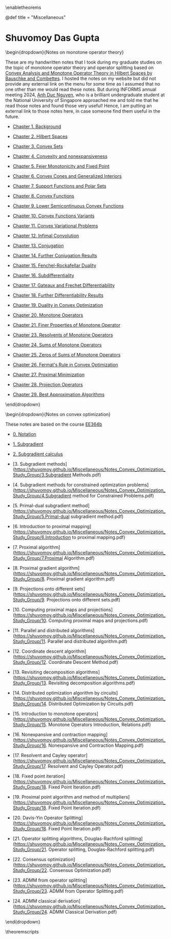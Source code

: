 \enabletheorems

@def title = "Miscellaneous"

# Shuvomoy Das Gupta 

\begin{dropdown}{Notes on monotone operator theory}

These are my handwritten notes that I took during my graduate studies on the topic of monotone operator theory and operator splitting based on [Convex Analysis and Monotone Operator Theory in Hilbert Spaces by  Bauschke and Combettes](https://link.springer.com/book/10.1007/978-1-4419-9467-7). I hosted the notes on my website but did not provide any external link on the menu for some time as I assumed that no one other than me would read these notes. But during INFORMS annual meeting 2024, [Anh Duc Nguyen](https://www.informs.org/Recognizing-Excellence/Award-Recipients/Anh-Duc-Nguyen), who is a brilliant undergraduate student at the National University of Singapore approached me and told me that he read those notes and found those very useful!  Hence, I am putting an external link to those notes here, in case someone find them useful in the future.


- [Chapter 1. Background](https://shuvomoy.github.io/Miscellaneous/Notes_Monotone_Operator_Splitting/Chapter_1._Background.pdf)

- [Chapter 2. Hilbert Spaces](https://shuvomoy.github.io/Miscellaneous/Notes_Monotone_Operator_Splitting/Chapter_2._Hilbert_Spaces.pdf)

- [Chapter 3. Convex Sets](https://shuvomoy.github.io/Miscellaneous/Notes_Monotone_Operator_Splitting/Chapter_3._Convex_Sets.pdf)

- [Chapter 4. Convexity and nonexpansiveness](https://shuvomoy.github.io/Miscellaneous/Notes_Monotone_Operator_Splitting/Chapter_4._Convexity_and_nonexpansiveness.pdf)

- [Chapter 5. Fejer Monotonicity and Fixed Point](https://shuvomoy.github.io/Miscellaneous/Notes_Monotone_Operator_Splitting/Chapter_5._Fejer_Monotonicity_and_Fixed_Point.pdf)

- [Chapter 6. Convex Cones and Generalized Interiors](https://shuvomoy.github.io/Miscellaneous/Notes_Monotone_Operator_Splitting/Chapter_6._Convex_Cones_and_Generalized_Interiors.pdf)

- [Chapter 7. Support Functions and Polar Sets](https://shuvomoy.github.io/Miscellaneous/Notes_Monotone_Operator_Splitting/Chapter_7._Support_Functions_and_Polar_Sets.pdf)

- [Chapter 8. Convex Functions](https://shuvomoy.github.io/Miscellaneous/Notes_Monotone_Operator_Splitting/Chapter_8._Convex_Functions.pdf)

- [Chapter 9. Lower Semicontinuous Convex Functions](https://shuvomoy.github.io/Miscellaneous/Notes_Monotone_Operator_Splitting/Chapter_9._Lower_Semicontinuous_Convex_Functions.pdf)

- [Chapter 10. Convex Functions Variants](https://shuvomoy.github.io/Miscellaneous/Notes_Monotone_Operator_Splitting/Chapter_10._Convex_Functions_Variants.pdf)

- [Chapter 11. Convex Variational Problems](https://shuvomoy.github.io/Miscellaneous/Notes_Monotone_Operator_Splitting/Chapter_11._Convex_Variational_Problems.pdf)

- [Chapter 12. Infimal Convolution](https://shuvomoy.github.io/Miscellaneous/Notes_Monotone_Operator_Splitting/Chapter_12._Infimal_Convolution.pdf)

- [Chapter 13. Conjugation](https://shuvomoy.github.io/Miscellaneous/Notes_Monotone_Operator_Splitting/Chapter_13._Conjugation.pdf)

- [Chapter 14. Further Conjugation Results](https://shuvomoy.github.io/Miscellaneous/Notes_Monotone_Operator_Splitting/Chapter_14._Further_Conjugation_Results.pdf)

- [Chapter 15. Fenchel-Rockafellar Duality](https://shuvomoy.github.io/Miscellaneous/Notes_Monotone_Operator_Splitting/Chapter_15._Fenchel-Rockafellar_Duality.pdf)

- [Chapter 16. Subdifferentiality](https://shuvomoy.github.io/Miscellaneous/Notes_Monotone_Operator_Splitting/Chapter_16._Subdifferentiality.pdf)

- [Chapter 17. Gateaux and Frechet Differentiability](https://shuvomoy.github.io/Miscellaneous/Notes_Monotone_Operator_Splitting/Chapter_17._Gateaux_and_Frechet_Differentiability.pdf)

- [Chapter 18. Further Differentiability Results](https://shuvomoy.github.io/Miscellaneous/Notes_Monotone_Operator_Splitting/Chapter_18._Further_Differentiability_Results.pdf)

- [Chapter 19. Duality in Convex Optimization](https://shuvomoy.github.io/Miscellaneous/Notes_Monotone_Operator_Splitting/Chapter_19._Duality_in_Convex_Optimization.pdf)

- [Chapter 20. Monotone Operators](https://shuvomoy.github.io/Miscellaneous/Notes_Monotone_Operator_Splitting/Chapter_20._Monotone_Operators.pdf)

- [Chapter 21. Finer Properties of Monotone Operator](https://shuvomoy.github.io/Miscellaneous/Notes_Monotone_Operator_Splitting/Chapter_21._Finer_Properties_of_Monotone_Operator.pdf)

- [Chapter 23. Resolvents of Monotone Operators](https://shuvomoy.github.io/Miscellaneous/Notes_Monotone_Operator_Splitting/Chapter_23._Resolvents_of_Monotone_Operators.pdf)

- [Chapter 24. Sums of Monotone Operators](https://shuvomoy.github.io/Miscellaneous/Notes_Monotone_Operator_Splitting/Chapter_24._Sums_of_Monotone_Operators.pdf)

- [Chapter 25. Zeros of Sums of Monotone Operators](https://shuvomoy.github.io/Miscellaneous/Notes_Monotone_Operator_Splitting/Chapter_25._Zeros_of_Sums_of_Monotone_Operators.pdf)

- [Chapter 26. Fermat's Rule in Convex Optimization](https://shuvomoy.github.io/Miscellaneous/Notes_Monotone_Operator_Splitting/Chapter_26._Fermat's_Rule_in_Convex_Optimization.pdf)

- [Chapter 27. Proximal Minimization](https://shuvomoy.github.io/Miscellaneous/Notes_Monotone_Operator_Splitting/Chapter_27._Proximal_Minimization.pdf)

- [Chapter 28. Projection Operators](https://shuvomoy.github.io/Miscellaneous/Notes_Monotone_Operator_Splitting/Chapter_28._Projection_Operators.pdf)

- [Chapter 29. Best Approximation Algorithms](https://shuvomoy.github.io/Miscellaneous/Notes_Monotone_Operator_Splitting/Chapter_29._Best_Approximation_Algorithms.pdf)

\end{dropdown}



\begin{dropdown}{Notes on convex optimization}

These notes are based on the course [EE364b](https://web.stanford.edu/class/ee364b/index.html)

- [0. Notation](https://shuvomoy.github.io/Miscellaneous/Notes_Convex_Optimization_Study_Group/0_Notation.pdf)

- [1. Subgradient](https://shuvomoy.github.io/Miscellaneous/Notes_Convex_Optimization_Study_Group/1.Subgradient.pdf)

- [2. Subgradient calculus](https://shuvomoy.github.io/Miscellaneous/Notes_Convex_Optimization_Study_Group/2.Subgradient_Calculus.pdf)

- [3. Subgradient methods](https://shuvomoy.github.io/Miscellaneous/Notes_Convex_Optimization_Study_Group/3.Subgradient Methods.pdf)

- [4. Subgradient methods for constrained optimization problems](https://shuvomoy.github.io/Miscellaneous/Notes_Convex_Optimization_Study_Group/4.Subgradient method for Constrained Problems.pdf)

- [5. Primal-dual subgradient method](https://shuvomoy.github.io/Miscellaneous/Notes_Convex_Optimization_Study_Group/5.Primal-dual subgradient method.pdf)

- [6. Introduction to proximal mapping](https://shuvomoy.github.io/Miscellaneous/Notes_Convex_Optimization_Study_Group/6.Introduction to proximal mapping.pdf)

- [7. Proximal algorithm](https://shuvomoy.github.io/Miscellaneous/Notes_Convex_Optimization_Study_Group/7.Proximal Algorithm.pdf)

- [8. Proximal gradient algorithm](https://shuvomoy.github.io/Miscellaneous/Notes_Convex_Optimization_Study_Group/8. Proximal gradient algorithm.pdf)

- [9. Projections onto different sets](https://shuvomoy.github.io/Miscellaneous/Notes_Convex_Optimization_Study_Group/9. Projections onto different sets.pdf)

- [10. Computing proximal maps and projections](https://shuvomoy.github.io/Miscellaneous/Notes_Convex_Optimization_Study_Group/10. Computing proximal maps and projections.pdf)

- [11. Parallel and distributed algorithms](https://shuvomoy.github.io/Miscellaneous/Notes_Convex_Optimization_Study_Group/11. Parallel and distributed algorithm.pdf)

- [12. Coordinate descent algorithm](https://shuvomoy.github.io/Miscellaneous/Notes_Convex_Optimization_Study_Group/12. Coordinate Descent Method.pdf)

- [13. Revisiting decomposition algorithms](https://shuvomoy.github.io/Miscellaneous/Notes_Convex_Optimization_Study_Group/13. Revisiting decomposition algorithms.pdf)

- [14. Distributed optimization algorithm by circuits](https://shuvomoy.github.io/Miscellaneous/Notes_Convex_Optimization_Study_Group/14. Distributed Optimization by Circuits.pdf)

- [15. Introduction to monotone operators](https://shuvomoy.github.io/Miscellaneous/Notes_Convex_Optimization_Study_Group/15. Monotone Operators Introduction, Relations.pdf)

- [16. Nonexpansive and contraction mapping](https://shuvomoy.github.io/Miscellaneous/Notes_Convex_Optimization_Study_Group/16. Nonexpansive and Contraction Mapping.pdf)

- [17. Resolvent and Cayley operator](https://shuvomoy.github.io/Miscellaneous/Notes_Convex_Optimization_Study_Group/17. Resolvent and Cayley Operator.pdf)

- [18. Fixed point iteration](https://shuvomoy.github.io/Miscellaneous/Notes_Convex_Optimization_Study_Group/18. Fixed Point Iteration.pdf)

- [19. Proximal point algorithm and method of multipliers](https://shuvomoy.github.io/Miscellaneous/Notes_Convex_Optimization_Study_Group/18. Fixed Point Iteration.pdf)

- [20. Davis-Yin Operator Splitting](https://shuvomoy.github.io/Miscellaneous/Notes_Convex_Optimization_Study_Group/18. Fixed Point Iteration.pdf)

- [21. Operator splitting algorithms, Douglas-Rachford splitting](https://shuvomoy.github.io/Miscellaneous/Notes_Convex_Optimization_Study_Group/21. Operator splitting, Douglas-Rachford splitting.pdf)

- [22. Consensus optimization](https://shuvomoy.github.io/Miscellaneous/Notes_Convex_Optimization_Study_Group/22. Consensus Optimization.pdf)

- [23. ADMM from operator splitting](https://shuvomoy.github.io/Miscellaneous/Notes_Convex_Optimization_Study_Group/23. ADMM from Operator Splitting.pdf)

- [24. ADMM classical derivation](https://shuvomoy.github.io/Miscellaneous/Notes_Convex_Optimization_Study_Group/24. ADMM Classical Derivation.pdf)

\end{dropdown}

\theoremscripts

